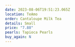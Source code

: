 ```yaml
---
date: 2023-08-06T19:51:23.065Z
location: TeAmo
order: Cantaloupe Milk Tea
details: Small
price: "7.88"
pearls: Tapioca Pearls
buy_again: N
---
```


